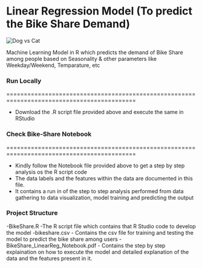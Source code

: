 # Linear Regression Model (To predict the Bike Share Demand)


![Dog vs Cat](https://i.ibb.co/0cKNFrb/bikeshare-Adobe.jpg)



Machine Learning Model in R which predicts the demand of Bike Share among people based on Seasonality & other parameters like Weekday/Weekend, Temparature, etc


### Run Locally
===========================================================================================
- Download the .R script file provided above and execute the same in RStudio

### Check Bike-Share Notebook
===========================================================================================
- Kindly follow the Notebook file provided above to get a step by step analysis os the  R script code
- The data labels and the features within the data are documented in this file.
- It contains a run in of the step to step analysis performed from data gathering to data visualization, model training and predicting the output

### Project Structure
-BikeShare.R -The R script file which contains that R Studio code to develop the model
-bikeshare.csv  - Contains the csv file for training and testing the model to predict the bike share among users
-BikeShare_LinearReg_Notebook.pdf - Contains the step by step explaination on how to execute the model and detailed explanation of the data and the features present in it.
